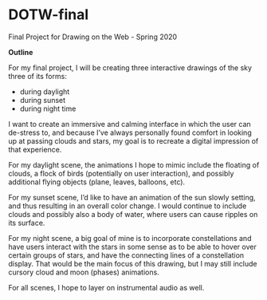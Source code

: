 # DOTW-final
Final Project for Drawing on the Web - Spring 2020

**Outline**

For my final project, I will be creating three interactive drawings of the sky three of its forms: 
- during daylight
- during sunset
- during night time

I want to create an immersive and calming interface in which the user can de-stress to, and because I’ve always personally found comfort in looking up at passing clouds and stars, my goal is to recreate a digital impression of that experience. 

For my daylight scene, the animations I hope to mimic include the floating of clouds, a flock of birds (potentially on user interaction), and possibly additional flying objects (plane, leaves, balloons, etc).

For my sunset scene, I’d like to have an animation of the sun slowly setting, and thus resulting in an overall color change. I would continue to include clouds and possibly also a body of water, where users can cause ripples on its surface.

For my night scene, a big goal of mine is to incorporate constellations and have users interact with the stars in some sense as to be able to hover over certain groups of stars, and have the connecting lines of a constellation display. That would be the main focus of this drawing, but I may still include cursory cloud and moon (phases) animations.

For all scenes, I hope to layer on instrumental audio as well.

